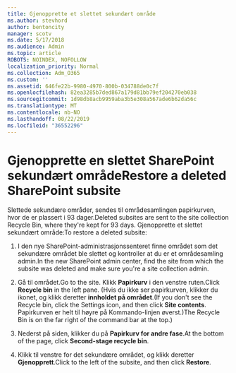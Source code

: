 ```yaml
---
title: Gjenopprette et slettet sekundært område
ms.author: stevhord
author: bentoncity
manager: scotv
ms.date: 5/17/2018
ms.audience: Admin
ms.topic: article
ROBOTS: NOINDEX, NOFOLLOW
localization_priority: Normal
ms.collection: Adm_O365
ms.custom: ''
ms.assetid: 646fe22b-9980-4970-800b-034788de0c7f
ms.openlocfilehash: 82ea3285b7ded867a179d81bb79ef204270eb038
ms.sourcegitcommit: 1d98db8acb9959aba3b5e308a567ade6b62da56c
ms.translationtype: MT
ms.contentlocale: nb-NO
ms.lasthandoff: 08/22/2019
ms.locfileid: "36552296"
---
```

# <a name="restore-a-deleted-sharepoint-subsite"></a><span data-ttu-id="03a2f-102">Gjenopprette en slettet SharePoint sekundært område</span><span class="sxs-lookup"><span data-stu-id="03a2f-102">Restore a deleted SharePoint subsite</span></span>

<span data-ttu-id="03a2f-103">Slettede sekundære områder, sendes til områdesamlingen papirkurven, hvor de er plassert i 93 dager.</span><span class="sxs-lookup"><span data-stu-id="03a2f-103">Deleted subsites are sent to the site collection Recycle Bin, where they're kept for 93 days.</span></span> <span data-ttu-id="03a2f-104">Gjenopprette et slettet sekundært område:</span><span class="sxs-lookup"><span data-stu-id="03a2f-104">To restore a deleted subsite:</span></span>
  
1. <span data-ttu-id="03a2f-105">I den nye SharePoint-administrasjonssenteret finne området som det sekundære området ble slettet og kontroller at du er et områdesamling admin.</span><span class="sxs-lookup"><span data-stu-id="03a2f-105">In the new SharePoint admin center, find the site from which the subsite was deleted and make sure you're a site collection admin.</span></span> 
    
2. <span data-ttu-id="03a2f-106">Gå til området.</span><span class="sxs-lookup"><span data-stu-id="03a2f-106">Go to the site.</span></span> <span data-ttu-id="03a2f-107">Klikk **Papirkurv** i den venstre ruten.</span><span class="sxs-lookup"><span data-stu-id="03a2f-107">Click **Recycle bin** in the left pane.</span></span> <span data-ttu-id="03a2f-108">(Hvis du ikke ser papirkurven, klikker du ikonet, og klikk deretter **innholdet på området**.</span><span class="sxs-lookup"><span data-stu-id="03a2f-108">(If you don't see the Recycle bin, click the Settings icon, and then click **Site contents**.</span></span> <span data-ttu-id="03a2f-109">Papirkurven er helt til høyre på Kommando-linjen øverst.)</span><span class="sxs-lookup"><span data-stu-id="03a2f-109">The Recycle Bin is on the far right of the command bar at the top.)</span></span>
    
3. <span data-ttu-id="03a2f-110">Nederst på siden, klikker du på **Papirkurv for andre fase**.</span><span class="sxs-lookup"><span data-stu-id="03a2f-110">At the bottom of the page, click **Second-stage recycle bin**.</span></span>
    
4. <span data-ttu-id="03a2f-111">Klikk til venstre for det sekundære området, og klikk deretter **Gjenopprett**.</span><span class="sxs-lookup"><span data-stu-id="03a2f-111">Click to the left of the subsite, and then click **Restore**.</span></span>
    

